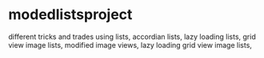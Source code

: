 modedlistsproject
=================

different tricks and trades using lists, accordian lists, lazy loading lists, grid view image lists, modified image views, lazy loading grid view image lists, 
